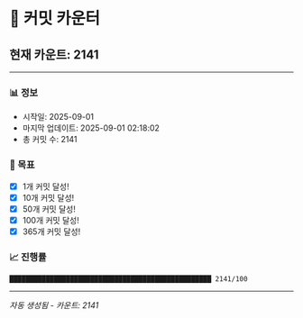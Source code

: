 # 🔢 커밋 카운터

## 현재 카운트: 2141

---

### 📊 정보
- 시작일: 2025-09-01
- 마지막 업데이트: 2025-09-01 02:18:02
- 총 커밋 수: 2141

### 🎯 목표
- [x] 1개 커밋 달성!
- [x] 10개 커밋 달성!
- [x] 50개 커밋 달성!
- [x] 100개 커밋 달성!
- [x] 365개 커밋 달성!

### 📈 진행률
```
██████████████████████████████████████████████████ 2141/100
```

---
*자동 생성됨 - 카운트: 2141*
